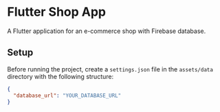 # Flutter Shop App
A Flutter application for an e-commerce shop with Firebase database.

## Setup

Before running the project, create a `settings.json` file in the `assets/data` directory with the following structure:

```json
{
  "database_url": "YOUR_DATABASE_URL"
}

